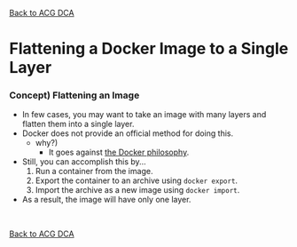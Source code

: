 [Back to ACG DCA](../main.md)

# Flattening a Docker Image to a Single Layer

### Concept) Flattening an Image
- In few cases, you may want to take an image with many layers and flatten them into a single layer.
- Docker does not provide an official method for doing this.
  - why?)
    - It goes against [the Docker philosophy](../03_01/note.md#concept-layered-file-system).
- Still, you can accomplish this by...
  1. Run a container from the image.
  2. Export the container to an archive using ```docker export```.
  3. Import the archive as a new image using ```docker import```.
- As a result, the image will have only one layer.

<br>

[Back to ACG DCA](../main.md)